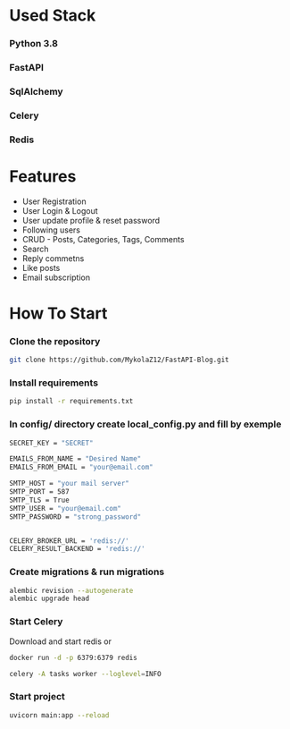 # Used Stack
### Python 3.8
### FastAPI
### SqlAlchemy
### Celery
### Redis


# Features

* User Registration
* User Login & Logout
* User update profile & reset password
* Following users
* CRUD - Posts, Categories, Tags, Comments
* Search 
* Reply commetns
* Like posts
* Email subscription


# How To Start

### Clone the repository

```bash
git clone https://github.com/MykolaZ12/FastAPI-Blog.git
```

### Install requirements
```bash
pip install -r requirements.txt
```

### In config/ directory create local_config.py and fill by exemple
```bash
SECRET_KEY = "SECRET"

EMAILS_FROM_NAME = "Desired Name"
EMAILS_FROM_EMAIL = "your@email.com"

SMTP_HOST = "your mail server"
SMTP_PORT = 587
SMTP_TLS = True
SMTP_USER = "your@email.com"
SMTP_PASSWORD = "strong_password"


CELERY_BROKER_URL = 'redis://'
CELERY_RESULT_BACKEND = 'redis://'
```

### Create migrations & run migrations
```bash
alembic revision --autogenerate
alembic upgrade head
```

### Start Celery
Download and start redis or
```bash
docker run -d -p 6379:6379 redis
```
```bash
celery -A tasks worker --loglevel=INFO
```

### Start project
```bash
uvicorn main:app --reload
```